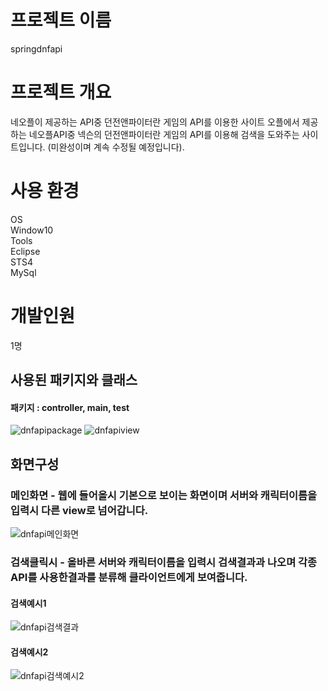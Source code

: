 # 프로젝트 이름
springdnfapi

# 프로젝트 개요
네오플이 제공하는 API중 던전앤파이터란 게임의 API를 이용한 사이트
오플에서 제공하는 네오플API중 넥슨의 던전앤파이터란 게임의 API를 이용해 검색을 도와주는 사이트입니다. (미완성이며 계속 수정될 예정입니다).
# 사용 환경
OS   
Window10   
Tools   
Eclipse   
STS4   
MySql   

# 개발인원 
1명

## 사용된 패키지와 클래스
#### 패키지 : controller, main, test
![dnfapipackage](https://user-images.githubusercontent.com/79144494/118081069-9dc19100-b3f5-11eb-8ac6-ed1e2c1b65b7.PNG)
![dnfapiview](https://user-images.githubusercontent.com/79144494/118081141-c5b0f480-b3f5-11eb-8225-992dfed54343.PNG)
## 화면구성
### 메인화면 - 웹에 들어올시 기본으로 보이는 화면이며 서버와 캐릭터이름을 입력시 다른 view로 넘어갑니다.
![dnfapi메인화면](https://user-images.githubusercontent.com/79144494/118081153-cc3f6c00-b3f5-11eb-801a-a8829951f057.PNG)
### 검색클릭시 - 올바른 서버와 캐릭터이름을 입력시 검색결과과 나오며 각종 API를 사용한결과를 분류해 클라이언트에게 보여줍니다.
#### 검색예시1
![dnfapi검색결과](https://user-images.githubusercontent.com/79144494/118081324-16c0e880-b3f6-11eb-9c2e-f3e36eea6427.PNG)
#### 검색예시2
![dnfapi검색예시2](https://user-images.githubusercontent.com/79144494/118081775-fba2a880-b3f6-11eb-8496-686580e51f74.PNG)
